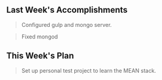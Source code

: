## Last Week's Accomplishments

> Configured gulp and mongo server.

> Fixed mongod

## This Week's Plan

> Set up personal test project to learn the MEAN stack.


